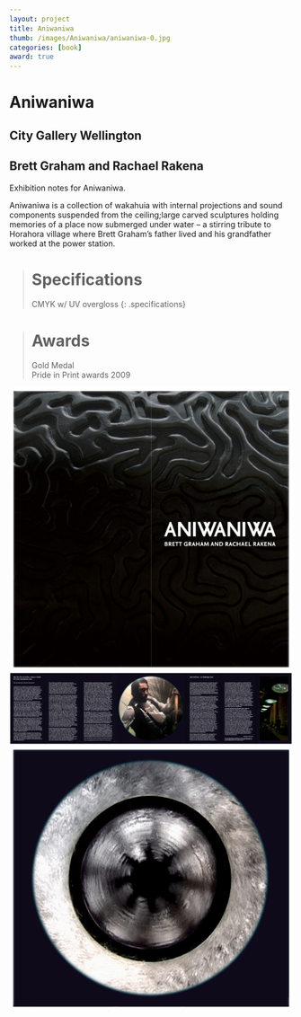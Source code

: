 ```yaml
---
layout: project
title: Aniwaniwa
thumb: /images/Aniwaniwa/aniwaniwa-0.jpg
categories: [book]
award: true
---
```


# Aniwaniwa

## City Gallery Wellington

## Brett Graham and Rachael Rakena

Exhibition notes for Aniwaniwa. 

Aniwaniwa is a collection of wakahuia with internal projections and sound components suspended from the ceiling;large carved sculptures holding memories of a place now submerged under water – a stirring tribute to Horahora village where Brett Graham’s father lived and his grandfather worked at the power station. 

> # Specifications
> CMYK w/ UV overgloss
{: .specifications}

> # Awards  
> Gold Medal  
> Pride in Print awards 2009


![](/images/Aniwaniwa/aniwaniwa-1.jpg)
![](/images/Aniwaniwa/aniwaniwa-2.jpg)
![](/images/Aniwaniwa/aniwaniwa-3.jpg)

